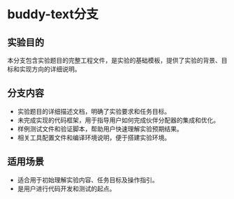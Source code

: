 # buddy-text分支

## 实验目的

本分支包含实验题目的完整工程文件，是实验的基础模板，提供了实验的背景、目标和实现方向的详细说明。

## 分支内容

- 实验题目的详细描述文档，明确了实验要求和任务目标。
- 未完成实现的代码框架，用于指导用户如何完成伙伴分配器的集成和优化。
- 样例测试文件和验证脚本，帮助用户快速理解实验预期结果。
- 相关工具配置文件和编译环境说明，便于搭建实验环境。

## 适用场景

- 适合用于初始理解实验内容、任务目标及操作指引。
- 是用户进行代码开发和测试的起点。